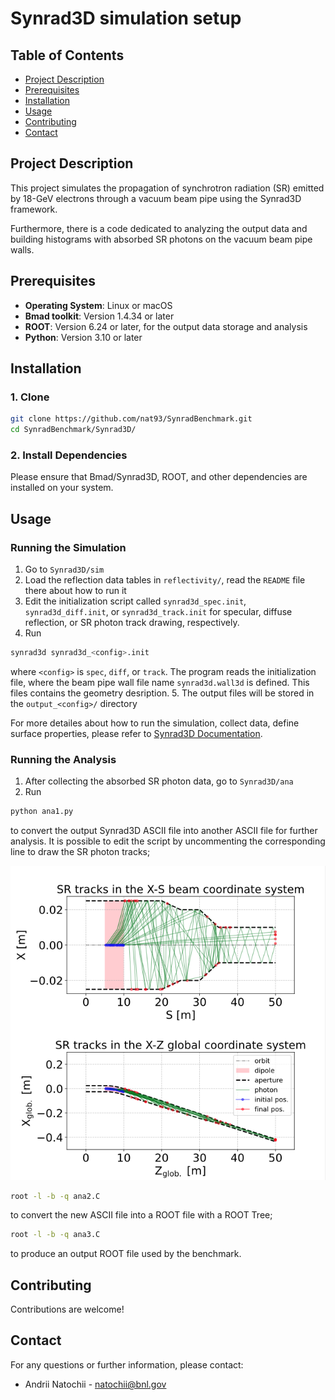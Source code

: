 # Synrad3D simulation setup

## Table of Contents
- [Project Description](#project-description)
- [Prerequisites](#prerequisites)
- [Installation](#installation)
- [Usage](#usage)
- [Contributing](#contributing)
- [Contact](#contact)

## Project Description
This project simulates the propagation of synchrotron radiation (SR) emitted by 18-GeV electrons through a vacuum beam pipe using the Synrad3D framework.

Furthermore, there is a code dedicated to analyzing the output data and building histograms with absorbed SR photons on the vacuum beam pipe walls.

## Prerequisites
- **Operating System**: Linux or macOS
- **Bmad toolkit**: Version 1.4.34 or later
- **ROOT**: Version 6.24 or later, for the output data storage and analysis
- **Python**: Version 3.10 or later 

## Installation

### 1. Clone 
```bash
git clone https://github.com/nat93/SynradBenchmark.git
cd SynradBenchmark/Synrad3D/
```

### 2. Install Dependencies
Please ensure that Bmad/Synrad3D, ROOT, and other dependencies are installed on your system.

## Usage

### Running the Simulation
1. Go to `Synrad3D/sim`
2. Load the reflection data tables in `reflectivity/`, read the `README` file there about how to run it
3. Edit the initialization script called `synrad3d_spec.init`, `synrad3d_diff.init`, or `synrad3d_track.init` for specular, diffuse reflection, or SR photon track drawing, respectively.
4. Run
```bash
synrad3d synrad3d_<config>.init
```
where `<config>` is `spec`, `diff`, or `track`. The program reads the initialization file, where the beam pipe wall file name `synrad3d.wall3d` is defined. This files contains the geometry desription.
5. The output files will be stored in the `output_<config>/` directory

For more detailes about how to run the simulation, collect data, define surface properties, please refer to [Synrad3D Documentation](https://www.classe.cornell.edu/bmad/manuals/synrad3d.pdf).

### Running the Analysis
1. After collecting the absorbed SR photon data, go to `Synrad3D/ana`
2. Run
```bash
python ana1.py   
```
to convert the output Synrad3D ASCII file into another ASCII file for further analysis. It is possible to edit the script by uncommenting the corresponding line to draw the SR photon tracks;

![Alt text](pic.png)

```bash
root -l -b -q ana2.C 
```
to convert the new ASCII file into a ROOT file with a ROOT Tree;
```bash
root -l -b -q ana3.C   
```
to produce an output ROOT file used by the benchmark.

## Contributing

Contributions are welcome!

## Contact

For any questions or further information, please contact:

- Andrii Natochii - <natochii@bnl.gov>
